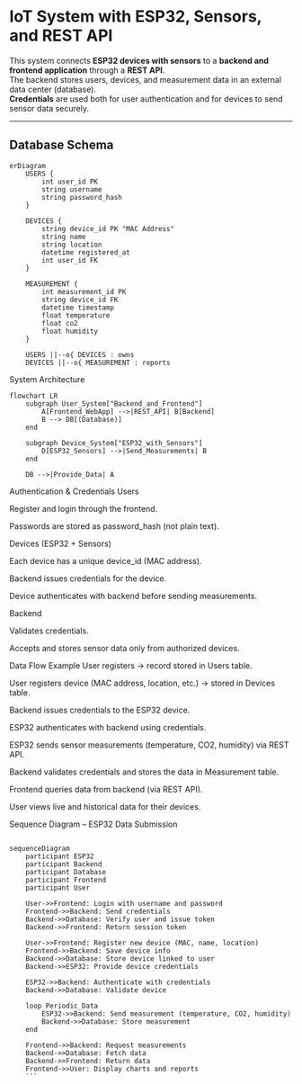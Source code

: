 # IoT System with ESP32, Sensors, and REST API

This system connects **ESP32 devices with sensors** to a **backend and frontend application** through a **REST API**.  
The backend stores users, devices, and measurement data in an external data center (database).  
**Credentials** are used both for user authentication and for devices to send sensor data securely.

---

## Database Schema

```mermaid
erDiagram
    USERS {
        int user_id PK
        string username
        string password_hash
    }

    DEVICES {
        string device_id PK "MAC Address"
        string name
        string location
        datetime registered_at
        int user_id FK
    }

    MEASUREMENT {
        int measurement_id PK
        string device_id FK
        datetime timestamp
        float temperature
        float co2
        float humidity
    }

    USERS ||--o{ DEVICES : owns
    DEVICES ||--o{ MEASUREMENT : reports
```
System Architecture
```mermaid
flowchart LR
    subgraph User_System["Backend_and_Frontend"]
        A[Frontend_WebApp] -->|REST_API| B[Backend]
        B --> DB[(Database)]
    end

    subgraph Device_System["ESP32_with_Sensors"]
        D[ESP32_Sensors] -->|Send_Measurements| B
    end

    DB -->|Provide_Data| A
```
Authentication & Credentials
Users

Register and login through the frontend.

Passwords are stored as password_hash (not plain text).

Devices (ESP32 + Sensors)

Each device has a unique device_id (MAC address).

Backend issues credentials for the device.

Device authenticates with backend before sending measurements.

Backend

Validates credentials.

Accepts and stores sensor data only from authorized devices.

Data Flow Example
User registers → record stored in Users table.

User registers device (MAC address, location, etc.) → stored in Devices table.

Backend issues credentials to the ESP32 device.

ESP32 authenticates with backend using credentials.

ESP32 sends sensor measurements (temperature, CO2, humidity) via REST API.

Backend validates credentials and stores the data in Measurement table.

Frontend queries data from backend (via REST API).

User views live and historical data for their devices.

Sequence Diagram – ESP32 Data Submission

```mermaid

sequenceDiagram
    participant ESP32
    participant Backend
    participant Database
    participant Frontend
    participant User

    User->>Frontend: Login with username and password
    Frontend->>Backend: Send credentials
    Backend->>Database: Verify user and issue token
    Backend->>Frontend: Return session token

    User->>Frontend: Register new device (MAC, name, location)
    Frontend->>Backend: Save device info
    Backend->>Database: Store device linked to user
    Backend->>ESP32: Provide device credentials

    ESP32->>Backend: Authenticate with credentials
    Backend->>Database: Validate device

    loop Periodic_Data
        ESP32->>Backend: Send measurement (temperature, CO2, humidity)
        Backend->>Database: Store measurement
    end

    Frontend->>Backend: Request measurements
    Backend->>Database: Fetch data
    Backend->>Frontend: Return data
    Frontend->>User: Display charts and reports
    ```